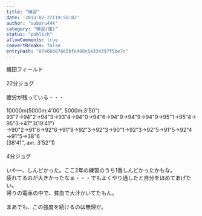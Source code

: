 ```yaml
---
title: "練習"
date: '2013-02-27T19:50:02'
author: "subaru44k"
category: "練習(強)"
status: "publish"
allowComments: true
convertBreaks: false
entryHash: "87e66b87665bfe408c64334397f5be7c"
---
```

織田フィールド<br>
<br>
22分ジョグ<br>
<br>
疲労が残っている・・・<br>
<br>
10000m(5000m:4'00", 5000m:3'50")<br>
93"7→94"2→94"3→93"4→94"0→94"6→94"9→94"9→94"9→95"1→95"4→95"3→47"3(19'41")<br>
→90"2→91"6→92"6→91"9→92"3→92"3→90"1→92"3→92"5→91"5→92"4→91"5→38"6<br>
(38'41", avr. 3'52"1)<br>
<br>
4分ジョグ<br>
<br>
いやー、しんどかった。ここ2年の練習のうち1番しんどかったかもな。<br>
疲れてるのが大きかったなぁ・・・でもよくやり通したと自分をほめてあげたい。<br>
帰りの電車の中で、貧血で大汗かいてたもん。<br>
<br>
まあでも、この強度を続けるのは無理だ。
